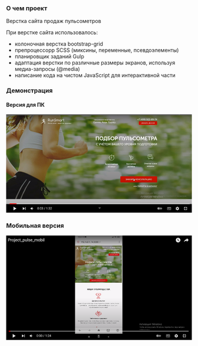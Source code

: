 ### О чем проект

Верстка сайта продаж пульсометров 

При верстке сайта использовалось:

- колоночная верстка bootstrap-grid  
- препроцессорр SСSS (миксины, переменные, псевдоэлементы)
- планировщик заданий Gulp
- адаптация верстки по различные размеры экранов, используя медиа-запросы (@media)
- написание кода на чистом JavaScript для интерактивной части 

### Демонстрация

#### Версия для ПК

[![Watch the video](desktop.png)](https://youtu.be/mouBE-Nlz8A)

### Мобильная версия

[![Watch the video](mobil.png)](https://youtu.be/xHMQ11CJ3KE)

